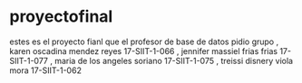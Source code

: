# proyectofinal
estes es el proyecto fianl que el profesor de base de datos pidio grupo , karen oscadina mendez reyes 17-SIIT-1-066 , jennifer massiel frias frias 17-SIIT-1-077 , maria de los angeles soriano 17-SIIT-1-075 , treissi disnery viola mora 17-SIIT-1-062

